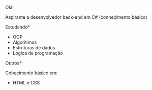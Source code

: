 Olá!

Aspirante a desenvolvedor back-end em C# (conhecimento básico)

Estudando*
- OOP
- Algoritimos
- Estruturas de dados
- Lógica de programação

Outros*

Cohecimento básico em:
- HTML e CSS
